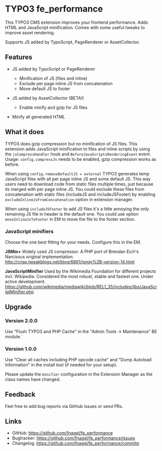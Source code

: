 # TYPO3 fe_performance

This TYPO3 CMS extension improves your frontend performance.
Adds HTML and JavaScript minification.
Comes with some useful tweaks to improve asset rendering.

Supports JS added by TypoScript, PageRenderer or AssetCollector.


## Features

* JS added by TypoScript or PageRenderer
  * Minification of JS (files and inline)
  * Exclude per page inline JS from concatenation
  * Move default JS to footer

* JS added by AssetCollector (BETA!)
  * Enable minify and gzip for JS files

* Minify all generated HTML


## What it does

TYPO3 does gzip compression but no minification of JS files. This extension adds
JavaScript minification to files and inline scripts by using the
`jsCompressHandler` hook and `BeforeJavaScriptsRenderingEvent` event.
Usage: `config.compressJs` needs to be enabled, gzip compression works as before.

When using `config.removeDefaultJS = external` TYPO3 generates temp JavaScript
files with all per page inline JS and some default JS. This way users need to
download code from static files multiple times, just because its merged with per
page inline JS. You could exclude these files from concatenation with static
files (includeJS and includeJSFooter) by enabling `excludeInlineJsFromConcatenation`
option in extension manager.

When using `includeJSFooter` to add JS files it's a little annoying the only
remaining JS file in header is the default one. You could use option
`moveInlineJsToFooter` in EM to move the file to the footer section.


### JavaScript minifiers

Choose the one best fitting for your needs. Configure this in the EM.


**JSMin+**
Widely used JS compressor. A PHP port of Brendan Eich's Narcissus original implementation.
http://crisp.tweakblogs.net/blog/6861/jsmin%2B-version-14.html

**JavaScriptMinifier**
Used by the Wikimedia Foundation for different projects incl. Wikipedia.
Considered the most robust, stable and fastest one. Under active development.
https://github.com/wikimedia/mediawiki/blob/REL1_35/includes/libs/JavaScriptMinifier.php


## Upgrade


### Version 2.0.0

Use "Flush TYPO3 and PHP Cache" in the "Admin Tools -> Maintenance" BE module.`


### Version 1.0.0

Use "Clear all caches including PHP opcode cache" and "Dump Autoload Information"
in the install tool (if needed for your setup).

Please update the `minifier` configuration in the Extension Manager as the class names have changed.


## Feedback

Feel free to add bug reports via GitHub issues or send PRs.


## Links

* GitHub:		https://github.com/fnagel/fe_performance
* Bugtracker:	https://github.com/fnagel/fe_performance/issues
* Changelog:	https://github.com/fnagel/fe_performance/commits
